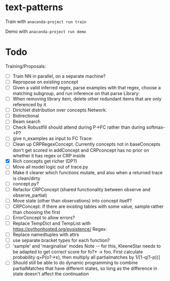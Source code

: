 # text-patterns

Train with
`anaconda-project run train`

Demo with
`anaconda-project run demo`

# Todo
Training/Proposals:
- [ ] Train NN in parallel, on a separate machine?
- [ ] Repropose on existing concept 
- [ ] Given a valid inferred regex, parse examples with that regex, choose a matching subgroup, and run inference on that parse
Library:
- [ ] When removing library item, delete other redundant items that are only referenced by it
- [ ] Dirichlet distribution over concepts
Network:
- [ ] Bidirectional
- [ ] Beam search
- [ ] Check Robustfill should attend during P->FC rather than during softmax->P?
- [ ] give n_examples as input to FC
Trace:
- [ ] Clean up CRPRegexConcept. Currently concepts not in baseConcepts don't get scored in addConcept and CRPconcept has no prior on whether it has regex or CRP inside
- [X] Rich concepts get richer (DP?)
- [ ] Move all model logic out of trace.py
- [ ] Make it clearer which functions mutate, and also when a returned trace is clean/dirty
- [ ] concept.py?
- [ ] Refactor CRPConcept (shared functionality between observe and observe_partial)
- [ ] Move state (other than observations) into concept itself?
- [ ] CRPConcept: If there are existing tables with some value, sample rather than choosing the first
- [ ] ErrorConcept to allow errors?
- [ ] Replace TempDict and TempList with https://pythonhosted.org/pysistence/
Regex:
- [ ] Replace namedtuples with attrs
- [ ] use separate bracket types for each function?
- [ ] 'sample' and 'marginalise' modes
Note -- for this, KleeneStar needs to be adapted to get correct score for fo?* -> foo.
First calculate probability q=P(o?->ε), then multiply all partialmatches by 1/[1-q(1-p))]
- [ ] Should still be able to do dynamic programming to combine partialMatches that have different states, so long as the difference in state doesn't affect the continuation
